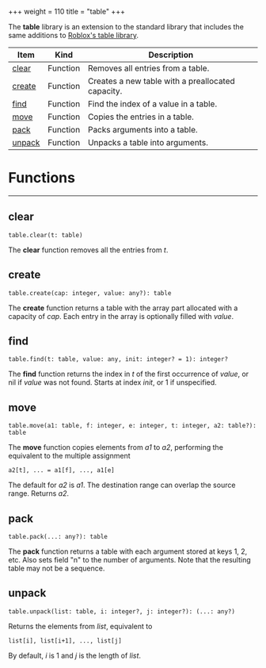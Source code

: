 +++
weight = 110
title = "table"
+++

The **table** library is an extension to the standard library that
includes the same additions to
[Roblox's table library](https://developer.roblox.com/en-us/api-reference/lua-docs/table).

| Item | Kind | Description |
| --- | --- | --- |
| [clear](#clear) | Function | Removes all entries from a table. |
| [create](#create) | Function | Creates a new table with a preallocated capacity. |
| [find](#find) | Function | Find the index of a value in a table. |
| [move](#move) | Function | Copies the entries in a table. |
| [pack](#pack) | Function | Packs arguments into a table. |
| [unpack](#unpack) | Function | Unpacks a table into arguments. |

# Functions

----

## clear

 `table.clear(t: table)`

The **clear** function removes all the entries from *t*.

## create

 `table.create(cap: integer, value: any?): table`

The **create** function returns a table with the array part allocated with
a capacity of *cap*. Each entry in the array is optionally filled with
*value*.

## find

 `table.find(t: table, value: any, init: integer? = 1): integer?`

The **find** function returns the index in *t* of the first
occurrence of *value*, or nil if *value* was not found. Starts at
index *init*, or 1 if unspecified.

## move

 `table.move(a1: table, f: integer, e: integer, t: integer, a2: table?): table`

The **move** function copies elements from *a1* to *a2*,
performing the equivalent to the multiple assignment

```
a2[t], ... = a1[f], ..., a1[e]
```

The default for *a2* is *a1*. The destination range can overlap the
source range. Returns *a2*.

## pack

 `table.pack(...: any?): table`

The **pack** function returns a table with each argument stored at keys 1,
2, etc. Also sets field "n" to the number of arguments. Note that the resulting
table may not be a sequence.

## unpack

 `table.unpack(list: table, i: integer?, j: integer?): (...: any?)`

Returns the elements from *list*, equivalent to

```
list[i], list[i+1], ..., list[j]
```

By default, *i* is 1 and *j* is the length of *list*.